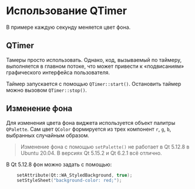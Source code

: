 # Использование QTimer

В примере каждую секунду меняется цвет фона.

## QTimer

Тамеры просто использовать. Однако, код, вызываемый по таймеру, выполняется в главном потоке, что может привести к «подвисаниям» графического интерфейса пользователя.

Таймер запускается с помощью `QTimer::start()`. Остановить таймер можно вызовом `QTimer::stop()`.

## Изменение фона

Для изменения цвета фона виджета используется объект палитры `QPalette`. Сам цвет `QColor` формируется из трех компонент `r`, `g`, `b`, выбранных случайным образом.

> Изменение фона с помощью `setPalette()` не работает в Qt 5.12.8 в Ubuntu 20.04. В версиях Qt 5.15.2 и Qt 6.2.1 всё отлично.

В Qt 5.12.8 фон можно задать с помощью:

```cpp
    setAttribute(Qt::WA_StyledBackground, true);
    setStyleSheet("background-color: red;");
```

